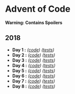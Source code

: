 Advent of Code
==============

**Warning: Contains Spoilers**

2018
----


*   **Day 1 :** *([code][18d1c])* *([tests][18d1t])*
*   **Day 2 :** *([code][18d2c])* *([tests][18d2t])*
*   **Day 3 :** *([code][18d3c])* *([tests][18d3t])*
*   **Day 4 :** *([code][18d4c])* *([tests][18d4t])*
*   **Day 5 :** *([code][18d5c])* *([tests][18d5t])*
*   **Day 6 :** *([code][18d6c])* *([tests][18d6t])*
*   **Day 7 :** *([code][18d7c])* *([tests][18d7t])*
*   **Day 8 :** *([code][18d8c])* *([tests][18d8t])*

[18d1c]: src/main/java/com/laranyman/eighteen/dayone/DayOne.java
[18d2c]: src/main/java/com/laranyman/eighteen/daytwo/DayTwo.java
[18d3c]: src/main/java/com/laranyman/eighteen/daythree/DayThree.java
[18d4c]: src/main/java/com/laranyman/eighteen/dayfour/DayFour.java
[18d5c]: src/main/java/com/laranyman/eighteen/dayfive/DayFive.java
[18d6c]: src/main/java/com/laranyman/eighteen/daysix/DaySix.java
[18d7c]: src/main/java/com/laranyman/eighteen/dayseven/DaySeven.java
[18d8c]: src/main/java/com/laranyman/eighteen/dayeight/DayEight.java

[18d1t]: src/test/java/com/laranyman/eighteen/dayone/DayOneTest.java
[18d2t]: src/test/java/com/laranyman/eighteen/daytwo/DayTwoTest.java
[18d3t]: src/test/java/com/laranyman/eighteen/daythree/DayThreeTest.java
[18d4t]: src/test/java/com/laranyman/eighteen/dayfour/DayFourTest.java
[18d5t]: src/test/java/com/laranyman/eighteen/dayfive/DayFiveTest.java
[18d6t]: src/test/java/com/laranyman/eighteen/daysix/DaySixTest.java
[18d7t]: src/test/java/com/laranyman/eighteen/dayseven/DaySevenTest.java
[18d8t]: src/test/java/com/laranyman/eighteen/dayeight/DayEightTest.java
